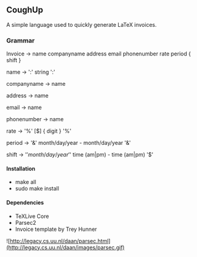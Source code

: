 CoughUp
-------

A simple language used to quickly generate LaTeX invoices.

### Grammar

Invoice &rarr; name companyname address email phonenumber rate period { shift }

name &rarr; ':' string ':'

companyname &rarr; name

address &rarr; name

email &rarr; name

phonenumber &rarr; name

rate &rarr; '%' [$] { digit } '%'

period &rarr; '&' month/day/year - month/day/year '&'

shift &rarr; '$' month/day/year '$' time (am|pm) - time (am|pm) '$'

#### Installation

* make all
* sudo make install

#### Dependencies
* TeXLive Core
* Parsec2
* Invoice template by Trey Hunner

![http://legacy.cs.uu.nl/daan/parsec.html](http://legacy.cs.uu.nl/daan/images/parsec.gif)
